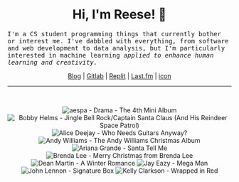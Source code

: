 <h1 align="center">Hi, I'm Reese! 👋</h1>

<p><samp>I'm a CS student programming things that currently bother or interest me. I've dabbled with everything, from software and web development to data analysis, but I'm particularly interested in machine learning <i>applied to enhance human learning and creativity.</i></p></samp>

<p align="center">
 <a href="https://renys.dev">Blog</a> | <a href="https://gitlab.com/renys">Gitlab</a> | <a href="https://replit.com/@renys">Replit</a> | <a href="https://last.fm/user/i-dle">Last.fm</a> | <a href="https://picrew.me/en/image_maker/1453974">icon</a>
</p>

<hr class="dotted">
<br>
<!-- lastfm -->
<p align="center"><img src="https://lastfm.freetls.fastly.net/i/u/64s/07bc2400d02a125e7b1ef0858ca57d71.jpg" title="aespa - Drama - The 4th Mini Album"> <img src="https://lastfm.freetls.fastly.net/i/u/64s/fd6c9a3af8c029a8a610e86840419a37.png" title="Bobby Helms - Jingle Bell Rock/Captain Santa Claus (And His Reindeer Space Patrol)"> <img src="https://lastfm.freetls.fastly.net/i/u/64s/f6bf55ded14fbdb79fc41bc3cf44117b.jpg" title="Alice Deejay - Who Needs Guitars Anyway?"> <img src="https://lastfm.freetls.fastly.net/i/u/64s/06ff9a7878e30cc92f34e41190cd7bb4.jpg" title="Andy Williams - The Andy Williams Christmas Album"> <img src="https://lastfm.freetls.fastly.net/i/u/64s/216bc67f79d24369c32986cb2f9c6085.png" title="Ariana Grande - Santa Tell Me"> <img src="https://lastfm.freetls.fastly.net/i/u/64s/82d28dad25626c20379d223db00993bd.png" title="Brenda Lee - Merry Christmas from Brenda Lee"> <img src="https://lastfm.freetls.fastly.net/i/u/64s/d152156cbb24853caa8961318268f389.jpg" title="Dean Martin - A Winter Romance"> <img src="https://lastfm.freetls.fastly.net/i/u/64s/1305b6fbaf874b12e838db1d874dc694.jpg" title="Jay Eazy - Mega Man"> <img src="https://lastfm.freetls.fastly.net/i/u/64s/2735ab4839b63c3461d14f0c53fd2661.jpg" title="John Lennon - Signature Box"> <img src="https://lastfm.freetls.fastly.net/i/u/64s/afd2dff4621149d085e1aa612fa80ff5.png" title="Kelly Clarkson - Wrapped in Red"> </p>
